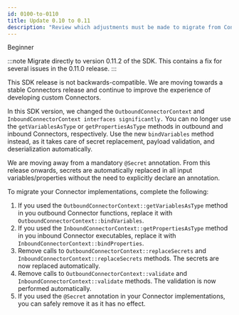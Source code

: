 ```yaml
---
id: 0100-to-0110
title: Update 0.10 to 0.11
description: "Review which adjustments must be made to migrate from Connector SDK 0.10.x to 0.11.0."
---
```


<span class="badge badge--beginner">Beginner</span>

:::note
Migrate directly to version 0.11.2 of the SDK. This contains a fix for several issues in the 0.11.0 release.
:::

This SDK release is not backwards-compatible. We are moving towards a stable Connectors release and continue to improve the experience of developing custom Connectors.

In this SDK version, we changed the `OutboundConnectorContext` and `InboundConnectorContext interfaces significantly.` You can no longer use the `getVariablesAsType` or `getPropertiesAsType` methods in outbound and inbound Connectors, respectively.
Use the new `bindVariables` method instead, as it takes care of secret replacement, payload validation, and deserialization automatically.

We are moving away from a mandatory `@Secret` annotation.
From this release onwards, secrets are automatically replaced in all input variables/properties without the need to explicitly declare an annotation.

To migrate your Connector implementations, complete the following:

1. If you used the `OutboundConnectorContext::getVariablesAsType` method in you outbound Connector functions, replace it with `OutboundConnectorContext::bindVariables`.
2. If you used the `InboundConnectorContext::getPropertiesAsType` method in you inbound Connector executables, replace it with `InboundConnectorContext::bindProperties`.
3. Remove calls to `OutboundConnectorContext::replaceSecrets` and `InboundConnectorContext::replaceSecrets` methods. The secrets are now replaced automatically.
4. Remove calls to `OutboundConnectorContext::validate` and `InboundConnectorContext::validate` methods. The validation is now performed automatically.
5. If you used the `@Secret` annotation in your Connector implementations, you can safely remove it as it has no effect.
